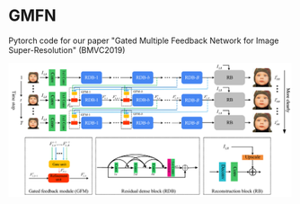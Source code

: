 # GMFN
Pytorch code for our paper "Gated Multiple Feedback Network for Image Super-Resolution" (BMVC2019)

![](figs/GMFN.png)
